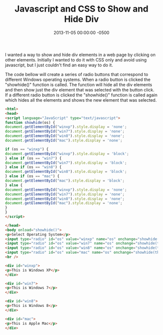 ﻿---
title:  Javascript and CSS to Show and Hide Div
date:   2013-11-05 00:00:00 -0500
categories: IT
---

I wanted a way to show and hide div elements in a web page by clicking on other elements. Initially I wanted to do it with CSS only and avoid using javascript, but I just couldn't find an easy way to do it.

The code bellow will create a series of radio buttons that correspond to different Windows operating systems. When a radio button is clicked the "showhide()" function is called. The function will hide all the div elements and then show just the div element that was selected with the button click. If a different radio button is clicked the "showhide()" function is called again which hides all the elements and shows the new element that was selected.

```html
<html>
<head>
<script language="JavaScript" type="text/javascript">
function showhide(os) {
document.getElementById("winxp").style.display = 'none';
document.getElementById("win7").style.display = 'none';
document.getElementById("win8").style.display = 'none';
document.getElementById("mac").style.display = 'none';

if (os == "winxp") {
document.getElementById("winxp").style.display = 'block';
} else if (os == "win7") {
document.getElementById("win7").style.display = 'block';
} else if (os == "win8") {
document.getElementById("win8").style.display = 'block';
} else if (os == "mac") {
document.getElementById("mac").style.display = 'block';
} else {
document.getElementById("winxp").style.display = 'none';
document.getElementById("win7").style.display = 'none';
document.getElementById("win8").style.display = 'none';
document.getElementById("mac").style.display = 'none';
}
}
</script>

</head>
<body onload="showhide()">
<p>Select Operating System</p>
<input type="radio" id="os" value="winxp" name="os" onchange="showhide(this.value);"/>- Windows XP<br />
<input type="radio" id="os" value="win7" name="os" onchange="showhide(this.value);"/>- Windows Vista/7<br />
<input type="radio" id="os" value="win8" name="os" onchange="showhide(this.value);"/>- Windows 8<br />
<input type="radio" id="os" value="mac" name="os" onchange="showhide(this.value);"/>- Apple Mac OS X<br />
<br />

<div id="winxp">
<p>This is Windows XP</p>
</div>

<div id="win7">
<p>This is Windows 7</p>
</div>

<div id="win8">
<p>This is Windows 8</p>
</div>

<div id="mac">
<p>This is Apple Mac</p>
</div>
```
